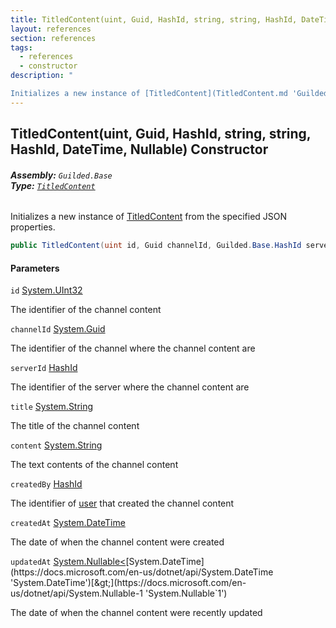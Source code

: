 ```yaml
---
title: TitledContent(uint, Guid, HashId, string, string, HashId, DateTime, Nullable<DateTime>)
layout: references
section: references
tags:
  - references
  - constructor
description: "

Initializes a new instance of [TitledContent](TitledContent.md 'Guilded.Base.Content.TitledContent') from the specified JSON properties."
---
```


## TitledContent(uint, Guid, HashId, string, string, HashId, DateTime, Nullable<DateTime>) Constructor
###### **Assembly:** `Guilded.Base`<br/>**Type:** [`TitledContent`](TitledContent.md 'Guilded.Base.Content.TitledContent')

Initializes a new instance of [TitledContent](TitledContent.md 'Guilded.Base.Content.TitledContent') from the specified JSON properties.

```csharp
public TitledContent(uint id, Guid channelId, Guilded.Base.HashId serverId, string title, string content, Guilded.Base.HashId createdBy, System.DateTime createdAt, System.Nullable<System.DateTime> updatedAt);
```
#### Parameters

<a name='Guilded.Base.Content.TitledContent.TitledContent(uint,Guid,Guilded.Base.HashId,string,string,Guilded.Base.HashId,System.DateTime,System.Nullable_System.DateTime_).id'></a>

`id` [System.UInt32](https://docs.microsoft.com/en-us/dotnet/api/System.UInt32 'System.UInt32')

The identifier of the channel content

<a name='Guilded.Base.Content.TitledContent.TitledContent(uint,Guid,Guilded.Base.HashId,string,string,Guilded.Base.HashId,System.DateTime,System.Nullable_System.DateTime_).channelId'></a>

`channelId` [System.Guid](https://docs.microsoft.com/en-us/dotnet/api/System.Guid 'System.Guid')

The identifier of the channel where the channel content are

<a name='Guilded.Base.Content.TitledContent.TitledContent(uint,Guid,Guilded.Base.HashId,string,string,Guilded.Base.HashId,System.DateTime,System.Nullable_System.DateTime_).serverId'></a>

`serverId` [HashId](HashId.md 'Guilded.Base.HashId')

The identifier of the server where the channel content are

<a name='Guilded.Base.Content.TitledContent.TitledContent(uint,Guid,Guilded.Base.HashId,string,string,Guilded.Base.HashId,System.DateTime,System.Nullable_System.DateTime_).title'></a>

`title` [System.String](https://docs.microsoft.com/en-us/dotnet/api/System.String 'System.String')

The title of the channel content

<a name='Guilded.Base.Content.TitledContent.TitledContent(uint,Guid,Guilded.Base.HashId,string,string,Guilded.Base.HashId,System.DateTime,System.Nullable_System.DateTime_).content'></a>

`content` [System.String](https://docs.microsoft.com/en-us/dotnet/api/System.String 'System.String')

The text contents of the channel content

<a name='Guilded.Base.Content.TitledContent.TitledContent(uint,Guid,Guilded.Base.HashId,string,string,Guilded.Base.HashId,System.DateTime,System.Nullable_System.DateTime_).createdBy'></a>

`createdBy` [HashId](HashId.md 'Guilded.Base.HashId')

The identifier of [user](User.md 'Guilded.Base.Users.User') that created the channel content

<a name='Guilded.Base.Content.TitledContent.TitledContent(uint,Guid,Guilded.Base.HashId,string,string,Guilded.Base.HashId,System.DateTime,System.Nullable_System.DateTime_).createdAt'></a>

`createdAt` [System.DateTime](https://docs.microsoft.com/en-us/dotnet/api/System.DateTime 'System.DateTime')

The date of when the channel content were created

<a name='Guilded.Base.Content.TitledContent.TitledContent(uint,Guid,Guilded.Base.HashId,string,string,Guilded.Base.HashId,System.DateTime,System.Nullable_System.DateTime_).updatedAt'></a>

`updatedAt` [System.Nullable&lt;](https://docs.microsoft.com/en-us/dotnet/api/System.Nullable-1 'System.Nullable`1')[System.DateTime](https://docs.microsoft.com/en-us/dotnet/api/System.DateTime 'System.DateTime')[&gt;](https://docs.microsoft.com/en-us/dotnet/api/System.Nullable-1 'System.Nullable`1')

The date of when the channel content were recently updated